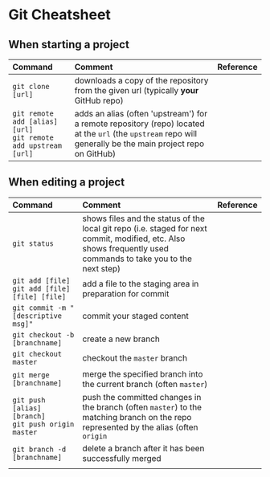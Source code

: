 


# Git Cheatsheet

## When starting a project

|Command|Comment|Reference
|:---|:---|:---|
|<nobr>`git clone [url]`</nobr>|downloads a copy of the repository from the given url (typically **your** GitHub repo)||
|<nobr>`git remote add [alias] [url]`</nobr><br><nobr>`git remote add upstream [url]`</nobr>|adds an alias (often 'upstream') for a remote repository (repo) located at the `url` (the `upstream` repo will generally be the main project repo on GitHub)||

## When editing a project

|Command|Comment|Reference|
|:---|:---|:---|
|<nobr>`git status`|shows files and the status of the local git repo (i.e. staged for next commit, modified, etc. Also shows frequently used commands to take you to the next step) ||
|<nobr>`git add [file]`</nobr><br><nobr>`git add [file] [file] [file]`</nobr>|add a file to the staging area in preparation for commit||
|<nobr>`git commit -m "[descriptive msg]"`</nobr>|commit your staged content||
|<nobr>`git checkout -b [branchname]`</nobr>|create a new branch||
|<nobr>`git checkout master`</nobr>|checkout the `master` branch||
|<nobr>`git merge [branchname]`</nobr>|merge the specified branch into the current branch (often `master`)||
|<nobr>`git push [alias] [branch]`</nobr><br><nobr>`git push origin master`</nobr>|push the committed changes in the branch (often `master`) to the matching branch on the repo represented by the alias (often `origin` ||
|<nobr>`git branch -d [branchname]`</nobr>|delete a branch after it has been successfully merged||
||||
